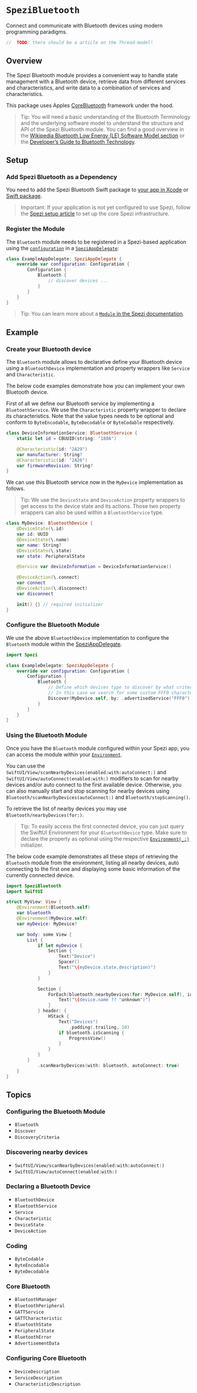 # ``SpeziBluetooth``

<!--
#
# This source file is part of the Stanford Spezi open source project
#
# SPDX-FileCopyrightText: 2022 Stanford University and the project authors (see CONTRIBUTORS.md)
#
# SPDX-License-Identifier: MIT
#       
-->

Connect and communicate with Bluetooth devices using modern programming paradigms.

```swift
//  TODO: there should be a article on the Thread-model!
```

## Overview

The Spezi Bluetooth module provides a convenient way to handle state management with a Bluetooth device,
retrieve data from different services and characteristics,
and write data to a combination of services and characteristics.

This package uses Apples [CoreBluetooth](https://developer.apple.com/documentation/corebluetooth) framework under the hood.

> Tip: You will need a basic understanding of the Bluetooth Terminology and the underlying software model to understand
    the structure and API of the Spezi Bluetooth module. You can find a good overview in the
    [Wikipedia Bluetooth Low Energy (LE) Software Model section](https://en.wikipedia.org/wiki/Bluetooth_Low_Energy#Software_model) or the
    [Developer’s Guide to Bluetooth Technology](https://www.bluetooth.com/blog/a-developers-guide-to-bluetooth/).


## Setup


### Add Spezi Bluetooth as a Dependency

You need to add the Spezi Bluetooth Swift package to
[your app in Xcode](https://developer.apple.com/documentation/xcode/adding-package-dependencies-to-your-app#) or
[Swift package](https://developer.apple.com/documentation/xcode/creating-a-standalone-swift-package-with-xcode#Add-a-dependency-on-another-Swift-package).

> Important: If your application is not yet configured to use Spezi, follow the [Spezi setup article](https://swiftpackageindex.com/stanfordspezi/spezi/documentation/spezi/initial-setup) to set up the core Spezi infrastructure.


### Register the Module

The ``Bluetooth`` module needs to be registered in a Spezi-based application using the 
[`configuration`](https://swiftpackageindex.com/stanfordspezi/spezi/documentation/spezi/speziappdelegate/configuration) in a
[`SpeziAppDelegate`](https://swiftpackageindex.com/stanfordspezi/spezi/documentation/spezi/speziappdelegate):
```swift
class ExampleAppDelegate: SpeziAppDelegate {
    override var configuration: Configuration {
        Configuration {
            Bluetooth {
                // discover devices ...
            }
        }
    }
}
```

> Tip: You can learn more about a [`Module` in the Spezi documentation](https://swiftpackageindex.com/stanfordspezi/spezi/documentation/spezi/module).


## Example

### Create your Bluetooth device

The ``Bluetooth`` module allows to declarative define your Bluetooth device using a ``BluetoothDevice`` implementation and property wrappers
like ``Service`` and ``Characteristic``.

The below code examples demonstrate how you can implement your own Bluetooth device.

First of all we define our Bluetooth service by implementing a ``BluetoothService``.
We use the ``Characteristic`` property wrapper to declare its characteristics.
Note that the value types needs to be optional and conform to ``ByteEncodable``, ``ByteDecodable`` or ``ByteCodable`` respectively.

```swift
class DeviceInformationService: BluetoothService {
    static let id = CBUUID(string: "180A")

    @Characteristic(id: "2A29")
    var manufacturer: String?
    @Characteristic(id: "2A26")
    var firmwareRevision: String?
}
```

We can use this Bluetooth service now in the `MyDevice` implementation as follows.

> Tip: We use the ``DeviceState`` and ``DeviceAction`` property wrappers to get access to the device state and its actions. Those two
    property wrappers can also be used within a ``BluetoothService`` type.

```swift
class MyDevice: BluetoothDevice {
    @DeviceState(\.id)
    var id: UUID
    @DeviceState(\.name)
    var name: String?
    @DeviceState(\.state)
    var state: PeripheralState

    @Service var deviceInformation = DeviceInformationService()

    @DeviceAction(\.connect)
    var connect
    @DeviceAction(\.disconnect)
    var disconnect

    init() {} // required initializer
}
```

### Configure the Bluetooth Module

We use the above `BluetoothDevice` implementation to configure the ``Bluetooth`` module within the
[SpeziAppDelegate](https://swiftpackageindex.com/stanfordspezi/spezi/documentation/spezi/speziappdelegate).

```swift
import Spezi

class ExampleDelegate: SpeziAppDelegate {
    override var configuration: Configuration {
        Configuration {
            Bluetooth {
                // Define which devices type to discover by what criteria .
                // In this case we search for some custom FFF0 characteristic that is advertised.
                Discover(MyDevice.self, by: .advertisedService("FFF0"))
            }
        }
    }
}
```

### Using the Bluetooth Module

Once you have the `Bluetooth` module configured within your Spezi app, you can access the module within your
[`Environment`](https://developer.apple.com/documentation/swiftui/environment).

You can use the ``SwiftUI/View/scanNearbyDevices(enabled:with:autoConnect:)`` and ``SwiftUI/View/autoConnect(enabled:with:)``
modifiers to scan for nearby devices and/or auto connect to the first available device. Otherwise, you can also manually start and stop scanning for nearby devices
using ``Bluetooth/scanNearbyDevices(autoConnect:)`` and ``Bluetooth/stopScanning()``.

To retrieve the list of nearby devices you may use ``Bluetooth/nearbyDevices(for:)``.

> Tip: To easily access the first connected device, you can just query the SwiftUI Environment for your `BluetoothDevice` type.
    Make sure to declare the property as optional using the respective [`Environment(_:)`](https://developer.apple.com/documentation/swiftui/environment/init(_:)-8slkf)
    initializer.

The below code example demonstrates all these steps of retrieving the `Bluetooth` module from the environment, listing all nearby devices,
auto connecting to the first one and displaying some basic information of the currently connected device.

```swift
import SpeziBluetooth
import SwiftUI

struct MyView: View {
    @Environment(Bluetooth.self)
    var bluetooth
    @Environment(MyDevice.self)
    var myDevice: MyDevice?

    var body: some View {
        List {
            if let myDevice {
                Section {
                    Text("Device")
                    Spacer()
                    Text("\(myDevice.state.description)")
                }
            }

            Section {
                ForEach(bluetooth.nearbyDevices(for: MyDevice.self), id: \.id) { device in
                    Text("\(device.name ?? "unknown")")
                }
            } header: {
                HStack {
                    Text("Devices")
                        .padding(.trailing, 10)
                    if bluetooth.isScanning {
                        ProgressView()
                    }
                }
            }
        }
            .scanNearbyDevices(with: bluetooth, autoConnect: true)
    }
}
```


## Topics

### Configuring the Bluetooth Module

- ``Bluetooth``
- ``Discover``
- ``DiscoveryCriteria``

### Discovering nearby devices

- ``SwiftUI/View/scanNearbyDevices(enabled:with:autoConnect:)``
- ``SwiftUI/View/autoConnect(enabled:with:)``

### Declaring a Bluetooth Device

- ``BluetoothDevice``
- ``BluetoothService``
- ``Service``
- ``Characteristic``
- ``DeviceState``
- ``DeviceAction``

### Coding

- ``ByteCodable``
- ``ByteEncodable``
- ``ByteDecodable``

### Core Bluetooth 

- ``BluetoothManager``
- ``BluetoothPeripheral``
- ``GATTService``
- ``GATTCharacteristic``
- ``BluetoothState``
- ``PeripheralState``
- ``BluetoothError``
- ``AdvertisementData``

### Configuring Core Bluetooth

- ``DeviceDescription``
- ``ServiceDescription``
- ``CharacteristicDescription``
